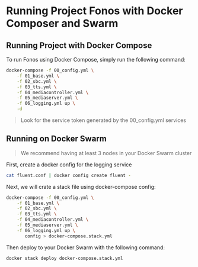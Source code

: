 # Running Project Fonos with Docker Composer and Swarm

## Running Project with Docker Compose

To run Fonos using Docker Compose, simply run the following command:

```bash
docker-compose -f 00_config.yml \
    -f 01_base.yml \
    -f 02_sbc.yml \
    -f 03_tts.yml \
    -f 04_mediacontroller.yml \
    -f 05_mediaserver.yml \
    -f 06_logging.yml up \
    -d 
```

> Look for the service token generated by the 00_config.yml services

## Running on Docker Swarm

> We recommend having at least 3 nodes in your Docker Swarm cluster

First, create a docker config for the logging service

```bash
cat fluent.conf | docker config create fluent -
```

Next, we will crate a stack file using docker-compose config:

```bash
docker-compose -f 00_config.yml \
    -f 01_base.yml \
    -f 02_sbc.yml \
    -f 03_tts.yml \
    -f 04_mediacontroller.yml \
    -f 05_mediaserver.yml \
    -f 06_logging.yml up \
       config > docker-compose.stack.yml
```

Then deploy to your Docker Swarm with the following command:

```bash
docker stack deploy docker-compose.stack.yml
```